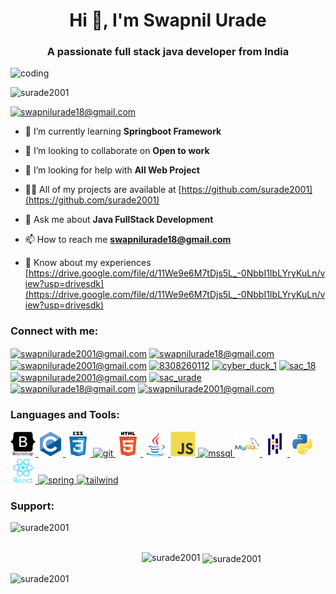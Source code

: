  <h1 align="center">Hi 👋, I'm Swapnil Urade</h1>
<h3 align="center">A passionate full stack java developer from India</h3>

<img aling="right" alt="coding" width="400" src="https://user-images.githubusercontent.com/55389276/140866485-8fb1c876-9a8f-4d6a-98dc-08c4981eaf70.gif">

<p align="left"> <img src="https://komarev.com/ghpvc/?username=surade2001&label=Profile%20views&color=0e75b6&style=flat" alt="surade2001" /> </p>

<p align="left"> <a href="https://twitter.com/swapnilurade18@gmail.com" target="blank"><img src="https://img.shields.io/twitter/follow/swapnilurade18@gmail.com?logo=twitter&style=for-the-badge" alt="swapnilurade18@gmail.com" /></a> </p>

- 🌱 I’m currently learning **Springboot Framework**

- 👯 I’m looking to collaborate on **Open to work**

- 🤝 I’m looking for help with **All Web Project**

- 👨‍💻 All of my projects are available at [https://github.com/surade2001](https://github.com/surade2001)

- 💬 Ask me about **Java FullStack Development**

- 📫 How to reach me **swapnilurade18@gmail.com**

- 📄 Know about my experiences [https://drive.google.com/file/d/11We9e6M7tDjs5L_-0NbbI1IbLYryKuLn/view?usp=drivesdk](https://drive.google.com/file/d/11We9e6M7tDjs5L_-0NbbI1IbLYryKuLn/view?usp=drivesdk)

<h3 align="left">Connect with me:</h3>
<p align="left">
<a href="https://codepen.io/swapnilurade2001@gmail.com" target="blank"><img align="center" src="https://raw.githubusercontent.com/rahuldkjain/github-profile-readme-generator/master/src/images/icons/Social/codepen.svg" alt="swapnilurade2001@gmail.com" height="30" width="40" /></a>
<a href="https://twitter.com/swapnilurade18@gmail.com" target="blank"><img align="center" src="https://raw.githubusercontent.com/rahuldkjain/github-profile-readme-generator/master/src/images/icons/Social/twitter.svg" alt="swapnilurade18@gmail.com" height="30" width="40" /></a>
<a href="https://linkedin.com/in/swapnilurade2001@gmail.com" target="blank"><img align="center" src="https://raw.githubusercontent.com/rahuldkjain/github-profile-readme-generator/master/src/images/icons/Social/linked-in-alt.svg" alt="swapnilurade2001@gmail.com" height="30" width="40" /></a>
<a href="https://fb.com/8308260112" target="blank"><img align="center" src="https://raw.githubusercontent.com/rahuldkjain/github-profile-readme-generator/master/src/images/icons/Social/facebook.svg" alt="8308260112" height="30" width="40" /></a>
<a href="https://instagram.com/cyber_duck_1" target="blank"><img align="center" src="https://raw.githubusercontent.com/rahuldkjain/github-profile-readme-generator/master/src/images/icons/Social/instagram.svg" alt="cyber_duck_1" height="30" width="40" /></a>
<a href="https://www.codechef.com/users/sac_18" target="blank"><img align="center" src="https://cdn.jsdelivr.net/npm/simple-icons@3.1.0/icons/codechef.svg" alt="sac_18" height="30" width="40" /></a>
<a href="https://www.hackerrank.com/swapnilurade2001@gmail.com" target="blank"><img align="center" src="https://raw.githubusercontent.com/rahuldkjain/github-profile-readme-generator/master/src/images/icons/Social/hackerrank.svg" alt="swapnilurade2001@gmail.com" height="30" width="40" /></a>
<a href="https://www.leetcode.com/sac_urade" target="blank"><img align="center" src="https://raw.githubusercontent.com/rahuldkjain/github-profile-readme-generator/master/src/images/icons/Social/leet-code.svg" alt="sac_urade" height="30" width="40" /></a>
<a href="https://www.hackerearth.com/swapnilurade18@gmail.com" target="blank"><img align="center" src="https://raw.githubusercontent.com/rahuldkjain/github-profile-readme-generator/master/src/images/icons/Social/hackerearth.svg" alt="swapnilurade18@gmail.com" height="30" width="40" /></a>
<a href="https://auth.geeksforgeeks.org/user/swapnilurade2001@gmail.com" target="blank"><img align="center" src="https://raw.githubusercontent.com/rahuldkjain/github-profile-readme-generator/master/src/images/icons/Social/geeks-for-geeks.svg" alt="swapnilurade2001@gmail.com" height="30" width="40" /></a>
</p>

<h3 align="left">Languages and Tools:</h3>
<p align="left"> <a href="https://getbootstrap.com" target="_blank" rel="noreferrer"> <img src="https://raw.githubusercontent.com/devicons/devicon/master/icons/bootstrap/bootstrap-plain-wordmark.svg" alt="bootstrap" width="40" height="40"/> </a> <a href="https://www.cprogramming.com/" target="_blank" rel="noreferrer"> <img src="https://raw.githubusercontent.com/devicons/devicon/master/icons/c/c-original.svg" alt="c" width="40" height="40"/> </a> <a href="https://www.w3schools.com/css/" target="_blank" rel="noreferrer"> <img src="https://raw.githubusercontent.com/devicons/devicon/master/icons/css3/css3-original-wordmark.svg" alt="css3" width="40" height="40"/> </a> <a href="https://git-scm.com/" target="_blank" rel="noreferrer"> <img src="https://www.vectorlogo.zone/logos/git-scm/git-scm-icon.svg" alt="git" width="40" height="40"/> </a> <a href="https://www.w3.org/html/" target="_blank" rel="noreferrer"> <img src="https://raw.githubusercontent.com/devicons/devicon/master/icons/html5/html5-original-wordmark.svg" alt="html5" width="40" height="40"/> </a> <a href="https://www.java.com" target="_blank" rel="noreferrer"> <img src="https://raw.githubusercontent.com/devicons/devicon/master/icons/java/java-original.svg" alt="java" width="40" height="40"/> </a> <a href="https://developer.mozilla.org/en-US/docs/Web/JavaScript" target="_blank" rel="noreferrer"> <img src="https://raw.githubusercontent.com/devicons/devicon/master/icons/javascript/javascript-original.svg" alt="javascript" width="40" height="40"/> </a> <a href="https://www.microsoft.com/en-us/sql-server" target="_blank" rel="noreferrer"> <img src="https://www.svgrepo.com/show/303229/microsoft-sql-server-logo.svg" alt="mssql" width="40" height="40"/> </a> <a href="https://www.mysql.com/" target="_blank" rel="noreferrer"> <img src="https://raw.githubusercontent.com/devicons/devicon/master/icons/mysql/mysql-original-wordmark.svg" alt="mysql" width="40" height="40"/> </a> <a href="https://pandas.pydata.org/" target="_blank" rel="noreferrer"> <img src="https://raw.githubusercontent.com/devicons/devicon/2ae2a900d2f041da66e950e4d48052658d850630/icons/pandas/pandas-original.svg" alt="pandas" width="40" height="40"/> </a> <a href="https://www.python.org" target="_blank" rel="noreferrer"> <img src="https://raw.githubusercontent.com/devicons/devicon/master/icons/python/python-original.svg" alt="python" width="40" height="40"/> </a> <a href="https://reactjs.org/" target="_blank" rel="noreferrer"> <img src="https://raw.githubusercontent.com/devicons/devicon/master/icons/react/react-original-wordmark.svg" alt="react" width="40" height="40"/> </a> <a href="https://spring.io/" target="_blank" rel="noreferrer"> <img src="https://www.vectorlogo.zone/logos/springio/springio-icon.svg" alt="spring" width="40" height="40"/> </a> <a href="https://tailwindcss.com/" target="_blank" rel="noreferrer"> <img src="https://www.vectorlogo.zone/logos/tailwindcss/tailwindcss-icon.svg" alt="tailwind" width="40" height="40"/> </a> </p>

<h3 align="left">Support:</h3>
<p><a href="https://www.buymeacoffee.com/surade2001"> <img align="left" src="https://cdn.buymeacoffee.com/buttons/v2/default-yellow.png" height="50" width="210" alt="surade2001" /></a></p><br><br>

<p><img align="left" src="https://github-readme-stats.vercel.app/api/top-langs?username=surade2001&show_icons=true&locale=en&layout=compact" alt="surade2001" /></p>

<p>&nbsp;<img align="center" src="https://github-readme-stats.vercel.app/api?username=surade2001&show_icons=true&locale=en" alt="surade2001" /></p>

<p><img align="center" src="https://github-readme-streak-stats.herokuapp.com/?user=surade2001&" alt="surade2001" /></p>

